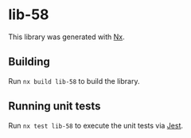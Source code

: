 # lib-58

This library was generated with [Nx](https://nx.dev).

## Building

Run `nx build lib-58` to build the library.

## Running unit tests

Run `nx test lib-58` to execute the unit tests via [Jest](https://jestjs.io).
